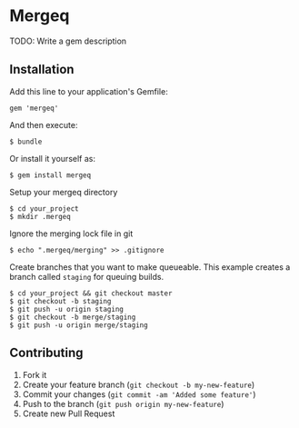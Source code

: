 # Mergeq

TODO: Write a gem description

## Installation

Add this line to your application's Gemfile:

    gem 'mergeq'

And then execute:

    $ bundle

Or install it yourself as:

    $ gem install mergeq

Setup your mergeq directory

    $ cd your_project
    $ mkdir .mergeq

Ignore the merging lock file in git

    $ echo ".mergeq/merging" >> .gitignore

Create branches that you want to make queueable. This example creates a branch called
`staging` for queuing builds.

    $ cd your_project && git checkout master
    $ git checkout -b staging
    $ git push -u origin staging
    $ git checkout -b merge/staging
    $ git push -u origin merge/staging

## Contributing

1. Fork it
2. Create your feature branch (`git checkout -b my-new-feature`)
3. Commit your changes (`git commit -am 'Added some feature'`)
4. Push to the branch (`git push origin my-new-feature`)
5. Create new Pull Request
